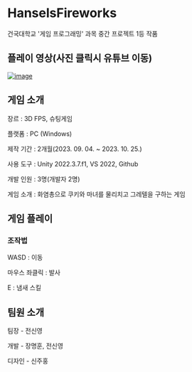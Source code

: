 # HanselsFireworks
건국대학교 '게임 프로그래밍' 과목 중간 프로젝트 1등 작품

## 플레이 영상(사진 클릭시 유튜브 이동)

[![image](https://github.com/Hansel-s-Fireworks/HanselsFireworks/assets/108036322/5214080c-690f-4de4-84f7-e0c277227d43)](https://youtu.be/cocJUmiYUyY)

## 게임 소개

장르 : 3D FPS, 슈팅게임

플랫폼 : PC (Windows)

제작 기간 : 2개월(2023. 09. 04. ~ 2023. 10. 25.)

사용 도구 : Unity 2022.3.7.f1, VS 2022, Github

개발 인원 : 3명(개발자 2명)

게임 소개 : 화염총으로 쿠키와 마녀를 물리치고 그레텔을 구하는 게임

## 게임 플레이

### 조작법

WASD : 이동

마우스 좌클릭 : 발사

E : 냄새 스킬

## 팀원 소개

팀장 - 전신영

개발 - 장명훈, 전신영

디자인 - 신주홍
